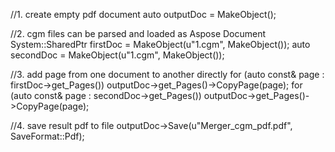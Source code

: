 	
//1. create empty pdf document
auto outputDoc = MakeObject<Document>();

//2. cgm files can be parsed and loaded as Aspose Document
System::SharedPtr<Document> firstDoc = MakeObject<Document>(u"1.cgm", MakeObject<CgmLoadOptions>());
auto secondDoc = MakeObject<Document>(u"1.cgm", MakeObject<CgmLoadOptions>());

//3. add page from one document to another directly
for (auto const& page : firstDoc->get_Pages())
	outputDoc->get_Pages()->CopyPage(page);
for (auto const& page : secondDoc->get_Pages())
	outputDoc->get_Pages()->CopyPage(page);

//4. save result pdf to file
outputDoc->Save(u"Merger_cgm_pdf.pdf", SaveFormat::Pdf);
